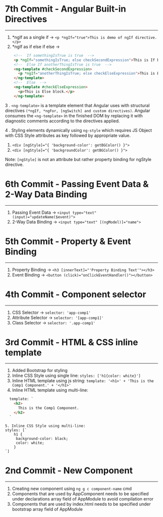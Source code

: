 # 7th Commit - Angular Built-in Directives
--------------------------------

1. *ngIf as a single if -> `<p *ngIf="true">This is demo of ngIf directive.</p>`
2. *ngIf as if else if else ->
```html
    <!--  If somethingIsTrue is true  -->
    <p *ngIf="somethingIsTrue; else checkSecondExpression">This is If block.</p>
    <!--  Else If anotherThingIsTrue is true  -->
    <ng-template #checkSecondExpression>
      <p *ngIf="anotherThingIsTrue; else checkElseExpression">This is Else If block.</p>
    </ng-template>
    <!--  Else  -->
    <ng-template #checkElseExpression>
      <p>This is Else block.</p>
    </ng-template>
```
3 . `<ng-template>` is a template element that Angular uses with structural directives `(*ngIf, *ngFor, [ngSwitch] and custom directives)`.
Angular consumes the `<ng-template>` in the finished DOM by replacing it with diagnostic comments according to the directives applied.

4 . Styling elements dynamically using `ng-style` which requires JS Object with CSS Style attributes as key followed by appropriate value.
1. `<div [ngStyle]="{ 'background-color': getBGColor() }">`
2. `<div [ngStyle]="{ 'backgroundColor': getBGColor() }">`

Note: `[ngStyle]` is not an attribute but rather property binding for ngStyle directive.

# 6th Commit - Passing Event Data & 2-Way Data Binding
--------------------------------

1. Passing Event Data -> `<input type="text" (input)="updateName($event)">`
2. 2-Way Data Binding -> `<input type="text" [(ngModel)]="name">`

# 5th Commit - Property & Event Binding
--------------------------------

1. Property Binding -> `<h3 [innerText]="'Property Binding Text'"></h3>`
2. Event Binding -> `<button (click)="onClickEventHandler()"></button>`

# 4th Commit - Component selector
--------------------------------

1. CSS Selector -> `selector: 'app-comp1'`
2. Attribute Selector -> `selector: '[app-comp1]'`
3. Class Selector -> `selector: '.app-comp1'`

# 3rd Commit - HTML & CSS inline template
--------------------------------

1. Added Bootstrap for styling
2. Inline CSS Style using single line: `styles: ['h1{color: white}']`
3. Inline HTML template using js string: `template: '<h1>' + 'This is the Comp1 Component.' + '</h1>'`
4. Inline HTML template using multi-line:
```html
  template: `
    <h2>
      This is the Comp1 Component.
    </h2>
  `
```

``` 
5. Inline CSS Style using multi-line:
styles: [`
    h1 {
     background-color: black;
     color: white;
    }
`]
```

# 2nd Commit - New Component
--------------------------------

1. Creating new component using `ng g c component-name` cmd
2. Components that are used by AppComponent needs to be specified under declarations array field of AppModule to avoid compilation error
3. Components that are used by index.html needs to be specified under bootstrap array field of AppModule
